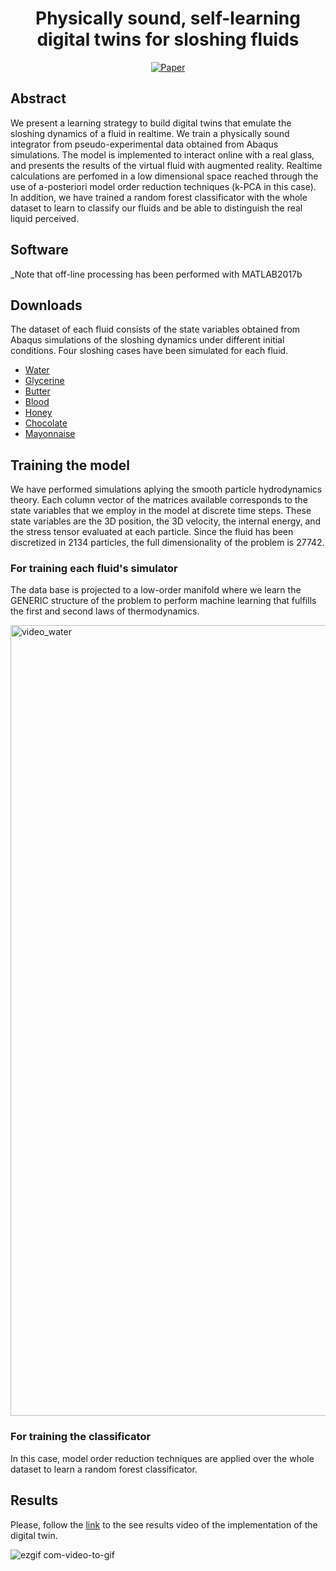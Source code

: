 <div align="center">  
  
# Physically sound, self-learning digital twins for sloshing fluids
[![Paper](https://img.shields.io/badge/Paper-PDF-red)]()


</div>

## Abstract   

We present a learning strategy to build digital twins that emulate the sloshing dynamics of a fluid in realtime. We train a physically sound integrator from pseudo-experimental data obtained from Abaqus simulations. The model is implemented to interact online with a real glass, and presents the results of the virtual fluid with augmented reality. Realtime calculations are perfomed in a low dimensional space reached through the use of a-posteriori model order reduction techniques (k-PCA in this case). In addition, we have trained a random forest classificator with the whole dataset to learn to classify our fluids and be able to distinguish the real liquid perceived. 


## Software  
_Note that off-line processing has been performed with MATLAB2017b

## Downloads
The dataset of each fluid consists of the state variables obtained from Abaqus simulations of the sloshing dynamics under different initial conditions. Four sloshing cases have been simulated for each fluid. 


- [Water](https://drive.google.com/file/d/16VxiqHZsu-Onss1g3itF0lVUy53-5mxF/view?usp=sharing)
- [Glycerine](https://drive.google.com/file/d/1UrRnkg5RcEogywZ0CgXibueb7dbP6oI5/view?usp=sharing)
- [Butter](https://drive.google.com/file/d/1-RUsZhv3NkhGE2Akui-jc2ft8MWtWz79/view?usp=sharing)
- [Blood](https://drive.google.com/file/d/1RxAaNmIPaKmEEVIXbtJU0VELjVsbf5ph/view?usp=sharing)
- [Honey](https://drive.google.com/file/d/1la4zFFemThU_f2cC4C4cSuhTCi2fSilN/view?usp=sharing)
- [Chocolate](https://drive.google.com/file/d/1o0tyFcG2meyTmgRUThGB85Njnzdk-7_w/view?usp=sharing)
- [Mayonnaise](https://drive.google.com/file/d/1hkeRwkoFSikpHhDFPxLprasyRtYyAo8Y/view?usp=sharing)



## Training the model

We have performed simulations aplying the smooth particle hydrodynamics theory. Each column vector of the matrices available corresponds to the state variables that we employ in the model at discrete time steps. These state variables are the 3D position, the 3D velocity, the internal energy, and the stress tensor evaluated at each particle. Since the fluid has been discretized in 2134 particles, the full dimensionality of the problem is 27742.


### For training each fluid's simulator

The data base is projected to a low-order manifold where we learn the GENERIC structure of the problem to perform machine learning that fulfills the first and second laws of thermodynamics.

<img width="1265" alt="video_water" src="https://user-images.githubusercontent.com/65158632/81586504-e515db80-93b5-11ea-8d11-93c700ab0f5f.png">

### For training the classificator

In this case, model order reduction techniques are applied over the whole dataset to learn a random forest classificator. 


## Results 

Please, follow the [link](https://www.youtube.com/watch?v=d1JyhPNkLkU) to the  see results video of the implementation of the digital twin.

![ezgif com-video-to-gif](https://user-images.githubusercontent.com/65158632/81592142-c582b100-93bd-11ea-9cc8-1a781a1dd2ea.gif)


